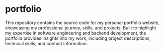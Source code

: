 # portfolio
This repository contains the source code for my personal portfolio website, showcasing my professional journey, skills, and projects. Built to highlight my expertise in software engineering and backend development, the portfolio provides insights into my work, including project descriptions, technical skills, and contact information.
